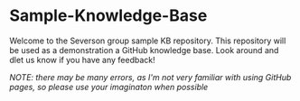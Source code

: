 # Sample-Knowledge-Base 

Welcome to the Severson group sample KB repository. This repository will be used as a demonstration a GitHub knowledge base. Look around and dlet us know if you have any feedback!

*NOTE: there may be many errors, as I'm not very familiar with using GitHub pages, so please use your imaginaton when possible*

